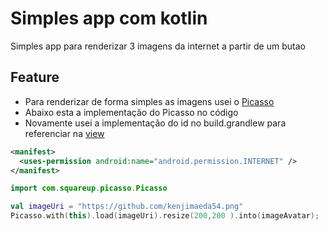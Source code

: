 # Simples app com kotlin
Simples app para renderizar 3 imagens da internet a partir de um butao

## Feature
- Para renderizar de forma simples as imagens usei o [Picasso](https://guides.codepath.com/android/Displaying-Images-with-the-Picasso-Library)
- Abaixo esta a implementação do Picasso no código
- Novamente usei a implementação do id no build.grandlew para referenciar na [view](https://github.com/kenjimaeda54/gastos-viajens-kotlin)
 

``` xml
<manifest>
  <uses-permission android:name="android.permission.INTERNET" />
</manifest>

```

``` kotlin
import com.squareup.picasso.Picasso

val imageUri = "https://github.com/kenjimaeda54.png"
Picasso.with(this).load(imageUri).resize(200,200 ).into(imageAvatar);
````
